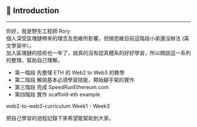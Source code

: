 ## 🤝 Introduction

---
你好，我是野生工程師 Rory <br>
個人深受區塊鏈帶來的理念及思維所影響，但搞思維目前這階段小弟還沒辦法 (英文學習中）。<br>
加入區塊鏈的技術也一年了，說真的沒有認真體系的好好學習，所以開啟這一系列的整理，幫助自己理解。<br>

- 第一階段 先整理 ETH 的 Web2 to Web3 的教學
- 第二階段 解說基本必須學習技能，開始腳手架的實作
- 第三階段 完成 SpeedRunEthereum.com
- 第四階段 實作 scaffold-eth example

web2-to-web3-curriculum Week1 - Week3

把自己學習的過程記錄下來希望能幫助到大家。
